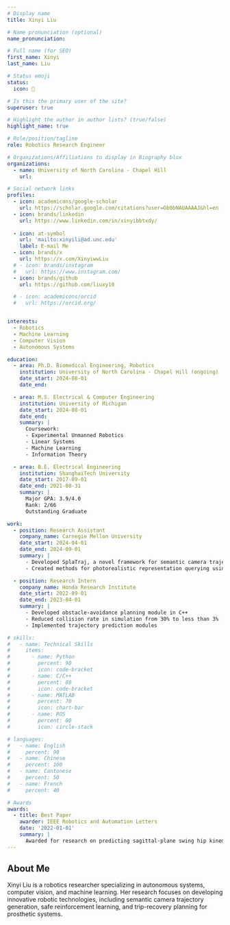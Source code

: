 ```yaml
---
# Display name
title: Xinyi Liu

# Name pronunciation (optional)
name_pronunciation: 

# Full name (for SEO)
first_name: Xinyi
last_name: Liu

# Status emoji
status:
  icon: 🤖

# Is this the primary user of the site?
superuser: true

# Highlight the author in author lists? (true/false)
highlight_name: true

# Role/position/tagline
role: Robotics Research Engineer

# Organizations/Affiliations to display in Biography blox
organizations:
  - name: University of North Carolina - Chapel Hill
    url: 

# Social network links
profiles:
  - icon: academicons/google-scholar
    url: https://scholar.google.com/citations?user=Ob0bNAUAAAAJ&hl=en
  - icon: brands/linkedin
    url: https://www.linkedin.com/in/xinyibbtxdy/
  
  - icon: at-symbol
    url: 'mailto:xinyili@ad.unc.edu'
    label: E-mail Me
  - icon: brands/x
    url: https://x.com/XinyiwwLiu
  # - icon: brands/instagram
  #   url: https://www.instagram.com/
  - icon: brands/github
    url: https://github.com/liuxy10

  # - icon: academicons/orcid
  #   url: https://orcid.org/


interests:
  - Robotics
  - Machine Learning
  - Computer Vision
  - Autonomous Systems

education:
  - area: Ph.D. Biomedical Engineering, Robotics
    institution: University of North Carolina - Chapel Hill (ongoing)
    date_start: 2024-08-01
    date_end: 

  - area: M.S. Electrical & Computer Engineering
    institution: University of Michigan
    date_start: 2024-08-01
    date_end: 
    summary: |
      Coursework:
      - Experimental Unmanned Robotics
      - Linear Systems
      - Machine Learning
      - Information Theory

  - area: B.E. Electrical Engineering
    institution: ShanghaiTech University
    date_start: 2017-09-01
    date_end: 2021-08-31
    summary: |
      Major GPA: 3.9/4.0
      Rank: 2/66
      Outstanding Graduate

work:
  - position: Research Assistant
    company_name: Carnegie Mellon University
    date_start: 2024-04-01
    date_end: 2024-09-01
    summary: |
      - Developed SplaTraj, a novel framework for semantic camera trajectory generation
      - Created methods for photorealistic representation querying using language embeddings

  - position: Research Intern
    company_name: Honda Research Institute
    date_start: 2022-09-01
    date_end: 2023-04-01
    summary: |
      - Developed obstacle-avoidance planning module in C++
      - Reduced collision rate in simulation from 30% to less than 3%
      - Implemented trajectory prediction modules

# skills:
#   - name: Technical Skills
#     items:
#       - name: Python
#         percent: 90
#         icon: code-bracket
#       - name: C/C++
#         percent: 80
#         icon: code-bracket
#       - name: MATLAB
#         percent: 70
#         icon: chart-bar
#       - name: ROS
#         percent: 80
#         icon: circle-stack

# languages:
#   - name: English
#     percent: 90
#   - name: Chinese
#     percent: 100
#   - name: Cantonese
#     percent: 50
#   - name: French
#     percent: 40

# Awards
awards:
  - title: Best Paper
    awarder: IEEE Robotics and Automation Letters
    date: '2022-01-01'
    summary: |
      Awarded for research on predicting sagittal-plane swing hip kinematics in response to trips
---
```


## About Me

Xinyi Liu is a robotics researcher specializing in autonomous systems, computer vision, and machine learning. Her research focuses on developing innovative robotic technologies, including semantic camera trajectory generation, safe reinforcement learning, and trip-recovery planning for prosthetic systems.
